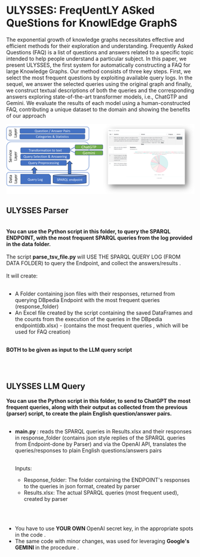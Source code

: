 # ULYSSES: FreqUentLY ASked QueStions for KnowlEdge GraphS

The exponential growth of knowledge graphs necessitates effective and efficient methods for their exploration and understanding.
Frequently Asked Questions (FAQ) is a list of questions and answers
related to a specific topic intended to help people understand a particular subject. In this paper, we present ULYSSES, the first system
for automatically constructing a FAQ for large Knowledge Graphs. Our
method consists of three key steps. First, we select the most frequent
questions by exploiting available query logs. In the sequel, we answer the
selected queries using the original graph and finally, we construct textual
descriptions of both the queries and the corresponding answers exploring state-of-the-art transformer models, i.e., ChatGTP and Gemini. We
evaluate the results of each model using a human-constructed FAQ, contributing a unique dataset to the domain and showing the benefits of our
approach
 <p align="center">

</p>
<p align="center">
  <img src="https://github.com/giannisvassiliou/KGFaq/blob/main/ulisses.png"/>
</p>

## ULYSSES Parser
<b>
<br> You can use the Python script in this folder, to query the SPARQL ENDPOINT, with the most frequent SPARQL queries from the log provided in the data folder.
</b>
<br>
<br>
The script <b>parse_tsv_file.py </b> will USE THE SPARQL QUERY LOG (FROM DATA FOLDER) to query the Endpoint, and collect the answers/results .
<br>
<br>
 It will create:
<br>
<br>
 <ul>
<li> A Folder containing json files with their responses, returned from querying DBpedia Endpoint with the most 
 frequent queries (response_folder) </li>
<li> An Excel file created by the script containing the saved DataFrames and the counts from the execution of the 
queries in the DBpedia endpoint(db.xlsx) - (contains the most frequent queries , which will be used for FAQ creation)</li>

  </ul>
<br><b> BOTH to be given as input to the LLM query script
<br>
</b>


<br> <br>
## ULYSSES LLM Query
</b>
<b>
You can use the Python script in this folder, to send to <b>ChatGPT</b> the most frequent queries, along with their output  as collected from the previous (parser) script, to create the 
plain English question/answer pairs.
 
</b>
<br>
<br>
<UL>

<Li> <b> main.py </b>: reads the SPARQL queries in Results.xlsx and their responses in response_folder (contains json style replies of the SPARQL queries from Endpoint-done by Parser)
           and via the OpenAI API, translates the queries/responses to plain English questions/answers pairs </Li>
           <br>
           
   Inputs:
   <UL>
<li>Response_folder: The folder containing the ENDPOINT's responses to the queries in json format, created by parser</Li>
<li>Results.xlsx: The actual SPARQL queries (most frequent used), created by parser</li>

   </UL>
   </UL>


<br>
<br>
<UL>
 <li>
 You have to use <b> YOUR OWN </b> OpenAI secret key, in the appropriate spots in the code  .</li>
<li> The same code with minor changes, was used for leveraging  <b> Google's GEMINI </b>in the procedure .</li>
</UL>
